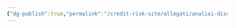 ```yaml
---
{"dg-publish":true,"permalink":"/credit-risk-site/allegati/analisi-discriminante-2023-05-29-12-22-13-excalidraw/","tags":["excalidraw"]}
---
```

<style> .container {font-family: sans-serif; text-align: center;} .button-wrapper button {z-index: 1;height: 40px; width: 100px; margin: 10px;padding: 5px;} .excalidraw .App-menu_top .buttonList { display: flex;} .excalidraw-wrapper { height: 800px; margin: 50px; position: relative;} :root[dir="ltr"] .excalidraw .layer-ui__wrapper .zen-mode-transition.App-menu_bottom--transition-left {transform: none;} </style><script src="https://cdn.jsdelivr.net/npm/react@17/umd/react.production.min.js"></script><script src="https://cdn.jsdelivr.net/npm/react-dom@17/umd/react-dom.production.min.js"></script><script type="text/javascript" src="https://cdn.jsdelivr.net/npm/@excalidraw/excalidraw@0/dist/excalidraw.production.min.js"></script><div id="Analisi_discriminante_2023-05-29_1222.13.excalidraw.md"></div><script>(function(){const InitialData={"type":"excalidraw","version":2,"source":"https://excalidraw.com","elements":[{"id":"vrSIT3bPinvye3cSo2rl0","type":"image","x":-335.6461281271542,"y":-218.5217514038086,"width":669.4308823529412,"height":319,"angle":0,"strokeColor":"transparent","backgroundColor":"transparent","fillStyle":"hachure","strokeWidth":1,"strokeStyle":"solid","roughness":1,"opacity":100,"groupIds":[],"roundness":null,"seed":365471009,"version":29,"versionNonce":547310401,"isDeleted":false,"boundElements":[{"id":"ZERxmqNCSDYXUqM1C8P0q","type":"arrow"}],"updated":1685355762444,"link":null,"locked":false,"status":"pending","fileId":"4acc82e0ac7dba4b1624838b4b93e0338c78445a","scale":[1,1]},{"id":"kEhNDaT9","type":"text","x":-93.62633514404297,"y":120.19802445631768,"width":419,"height":50,"angle":0,"strokeColor":"#000000","backgroundColor":"transparent","fillStyle":"hachure","strokeWidth":1,"strokeStyle":"solid","roughness":1,"opacity":100,"groupIds":[],"roundness":null,"seed":2133850927,"version":100,"versionNonce":241619201,"isDeleted":false,"boundElements":null,"updated":1685355759269,"link":null,"locked":false,"text":"Non ha senso una probabilità inferiore a 0\nper lo score molto alto","rawText":"Non ha senso una probabilità inferiore a 0\nper lo score molto alto","fontSize":20,"fontFamily":1,"textAlign":"left","verticalAlign":"top","baseline":43,"containerId":null,"originalText":"Non ha senso una probabilità inferiore a 0\nper lo score molto alto"},{"id":"ZERxmqNCSDYXUqM1C8P0q","type":"arrow","x":135.57443295992346,"y":103.35672525259173,"width":68.53557880108178,"height":58.42374361478369,"angle":0,"strokeColor":"#000000","backgroundColor":"transparent","fillStyle":"hachure","strokeWidth":1,"strokeStyle":"solid","roughness":1,"opacity":100,"groupIds":[],"roundness":{"type":2},"seed":216759183,"version":27,"versionNonce":1321796399,"isDeleted":false,"boundElements":null,"updated":1685355762444,"link":null,"locked":false,"points":[[0,0],[68.53557880108178,-58.42374361478369]],"lastCommittedPoint":null,"startBinding":{"elementId":"vrSIT3bPinvye3cSo2rl0","focus":0.6266276511140868,"gap":2.8784766564003235},"endBinding":null,"startArrowhead":null,"endArrowhead":"arrow"},{"type":"text","version":158,"versionNonce":1779302799,"isDeleted":false,"id":"RZauLTel","fillStyle":"hachure","strokeWidth":1,"strokeStyle":"solid","roughness":1,"opacity":100,"angle":0,"x":-314.4497886070839,"y":-304.86412341778106,"strokeColor":"#000000","backgroundColor":"transparent","width":419,"height":50,"seed":1789144833,"groupIds":[],"roundness":null,"boundElements":null,"updated":1685355780673,"link":null,"locked":false,"fontSize":20,"fontFamily":1,"text":"Non ha senso una probabilità superiore a 1\nper lo score molto basso","rawText":"Non ha senso una probabilità superiore a 1\nper lo score molto basso","baseline":43,"textAlign":"left","verticalAlign":"top","containerId":null,"originalText":"Non ha senso una probabilità superiore a 1\nper lo score molto basso"},{"id":"O734WdTNKS4YrnCTSQDdM","type":"arrow","x":-279.009377699632,"y":-256.1739613459662,"width":25.84127572866589,"height":71.90612792968756,"angle":0,"strokeColor":"#000000","backgroundColor":"transparent","fillStyle":"hachure","strokeWidth":1,"strokeStyle":"solid","roughness":1,"opacity":100,"groupIds":[],"roundness":{"type":2},"seed":1863645103,"version":51,"versionNonce":1013918927,"isDeleted":false,"boundElements":null,"updated":1685355787492,"link":null,"locked":false,"points":[[0,0],[-25.84127572866589,71.90612792968756]],"lastCommittedPoint":[-25.84127572866589,71.90612792968756],"startBinding":null,"endBinding":null,"startArrowhead":null,"endArrowhead":"arrow"}],"appState":{"theme":"light","viewBackgroundColor":"#ffffff","currentItemStrokeColor":"#000000","currentItemBackgroundColor":"transparent","currentItemFillStyle":"hachure","currentItemStrokeWidth":1,"currentItemStrokeStyle":"solid","currentItemRoughness":1,"currentItemOpacity":100,"currentItemFontFamily":1,"currentItemFontSize":20,"currentItemTextAlign":"left","currentItemStartArrowhead":null,"currentItemEndArrowhead":"arrow","scrollX":512.4936752319338,"scrollY":471.9801535973184,"zoom":{"value":0.6499999999999997},"currentItemRoundness":"round","gridSize":null,"colorPalette":{}},"files":{}};InitialData.scrollToContent=true;App=()=>{const e=React.useRef(null),t=React.useRef(null),[n,i]=React.useState({width:void 0,height:void 0});return React.useEffect(()=>{i({width:t.current.getBoundingClientRect().width,height:t.current.getBoundingClientRect().height});const e=()=>{i({width:t.current.getBoundingClientRect().width,height:t.current.getBoundingClientRect().height})};return window.addEventListener("resize",e),()=>window.removeEventListener("resize",e)},[t]),React.createElement(React.Fragment,null,React.createElement("div",{className:"excalidraw-wrapper",ref:t},React.createElement(ExcalidrawLib.Excalidraw,{ref:e,width:n.width,height:n.height,initialData:InitialData,viewModeEnabled:!0,zenModeEnabled:!0,gridModeEnabled:!1})))},excalidrawWrapper=document.getElementById("Analisi_discriminante_2023-05-29_1222.13.excalidraw.md");ReactDOM.render(React.createElement(App),excalidrawWrapper);})();</script>